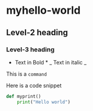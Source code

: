 # myhello-world

## Level-2 heading

### Level-3 heading

* Text in Bold *
_ Text in italic _

This is a `command`

Here is a code snippet
```python
def myprint()
    print("Hello world")
```
